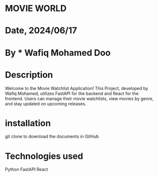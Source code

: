# MOVIE WORLD

# Date, 2024/06/17

# By \* Wafiq Mohamed Doo

# Description

Welcome to the Movie Watchlist Application! This Project, developed by Wafiq Mohamed, utilizes FastAPI for the backend and React for the frontend. Users can manage their movie watchlists, view movies by genre, and stay updated on upcoming releases.

# installation

git clone to download the documents in GitHub

# Technologies used 

Python
FastAPI
React

# 